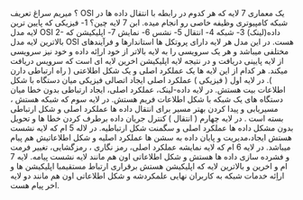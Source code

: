 ؟ میریم سراغ تعریف OSI یک معماری 7 لایه که هر کدوم در رابطه با انتقال داده ها در شبکه کامپیوتری وظیفه خاصی رو انجام میده. ابن 7 لایه چین؟ 1- فیزیکی که پایین ترین لایه مدل OSI 2- داده(لینک) 3- شبکه 4- انتقال 5- نشس 6- نمایش 7- اپلیکیشن که بالاترین لایه مدل OSI هست. در این مدل هر لایه دارای پروتکل ها استاندارها و فرآیندهای مختلفی میباشد و هر یک سرویسی را به لایه بالاتر از خود اراِئه داده و خود نیز سرویسی از لایه پایینی دریافت و در نتیجه لایه اپلیکیشن اخرین لایه ای است که سرویس دریافت میکند. هر کدام از این لایه ها یک عملکرد اصلی و یک شکل اطلاعتی ( راه ارتباطی دارن ). در لایه اول ( فیزیکی ) عملکرد اصلی ایجاد اتصالی فیزیکی میان دستگاه با شکل اطلاعات بیت هستش. در لایه داده-لینک، عملکرد اصلی، ایجاد ارتباطی بدون خطا میان دستگاه های یک شبکه با شکل اطلاعات فریم هستش. در لایه سوم که شبکه هستش ، مسیریابی و پیدا کردن بهتر مسیر برای انتقال داده ها عملکرد اصلی و شکل ارتباطی بسته است . در لایه چهارم ( انتقال ) کنترل جریان داده برطرف کردن خطا ها و تحویل بدون مشکل داده ها عملکرد اصلی و سگمنت شکل ارتباطیه. در لاله 5 ام که لایه نشست هستش ایجاد،مدیریت و پایان داده به سشن ها عملکرد اصلیه و شکل اطلاعاتیش هم پیام میباشد. در لایه 6 ام که لایه نمایشه عملکرد اصلی، رمز نگاری ، رمزگشایی، تغییر فرمت و فشرده سازی داده ها هستش و شکل اطلاعاتی اون هم مانند لایه نشست پیامه. لایه 7 ام و اخرین و بالاترین لایه که اپلیکیشن هستش برقراری ارتباط مستقیمبا اپلیکیشن ها و اراِئه خدمات شبکه به کاربران نهایی علمکردشه و شکل اطلاعاتی اون هم مانند دو لایه اخر پیام هست.
